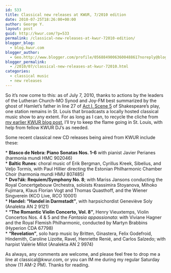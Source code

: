 ```yaml
---
id: 533
title: Classical new releases at KWUR, 7/2010 edition
date: 2010-07-25T18:26:00+00:00
author: George Y.
layout: post
guid: http://kwur.com/?p=533
permalink: /classical-new-releases-at-kwur-72010-edition/
blogger_blog:
  - blog.kwur.com
blogger_author:
  - Geo.http://www.blogger.com/profile/05688490063600488617noreply@blogger.com
blogger_permalink:
  - /2010/07/classical-new-releases-at-kwur-72010.html
categories:
  - classical music
  - new releases
---
```

<div class="pf-content">
  <p>
    So it&#8217;s now come to this: as of July 7, 2010, thanks to actions by the leaders of the Lutheran Church-MO Synod and Joy-FM best summarized by the ghost of Hamlet&#8217;s father in line 27 of <a href="http://www.shakespeare-navigators.com/hamlet/H15.html">Act I, Scene 5</a> of Shakespeare&#8217;s play, one station remains in St. Louis that broadcasts a locally hosted classical music show to any extent. For as long as I can, to recycle the cliche from <a href="http://blog.kwur.com/2010/06/recent-classical-new-releases-at-kwur.html">my earlier KWUR blog post</a>, I&#8217;ll try to keep the flame going in St. Louis, with help from fellow KWUR DJ&#8217;s as needed.
  </p>
  
  <p>
    Some recent classical new CD releases being aired from KWUR include these:
  </p>
  
  <p>
    * <b>Blasco de Nebra: Piano Sonatas Nos. 1-6</b> with pianist Javier Perianes (harmonia mundi HMC 902046)<br />* <b>Baltic Runes</b>: choral music of Erik Bergman, Cyrillus Kreek, Sibelius, and Veljo Tormis, with Paul Hillier directing the Estonian Philharmonic Chamber Choir (harmonia mundi HMU 807485)<br />* <b>Dvo?ák: Requiem/Symphony No. 8</b>; with Mariss Jansons conducting the Royal Concertgebouw Orchestra, soloists Krassimira Stoyanova, Mihoko Fujimara, Klaus Florian Vogt and Thomas Quasthoff, and the Wiener Singverein (KCO Live, RCO 10001)<br />* <b>Handel: &#8220;Handel in Darmstadt&#8221;</b>, with harpsichordist Geneviève Soly (Analekta AN 2 9121)<br />* <b>&#8220;The Romantic Violin Concerto, Vol. 8&#8221;</b>, Henry Vieuxtemps, Violin Concertos Nos. 4 & 5 and the <i>Fantasia appassionata</i>: with Viviane Hagner and the Royal Flemish Philharmonic, conducted by Martyn Brabbins (Hyperion CDA 67798)<br />* <b>&#8220;Revelation&#8221;</b>, solo harp music by Britten, Ginastera, Felix Godefroid, Hindemith, Caroline Lizotte, Ravel, Henriette Renié, and Carlos Salzedo; with harpist Valérie Milot (Analekta AN 2 9974)
  </p>
  
  <p>
    As always, any comments are welcome, and please feel free to drop me a line at classical@kwur.com, or you can IM me during my regular Saturday show (11 AM-2 PM). Thanks for reading.
  </p>
</div>